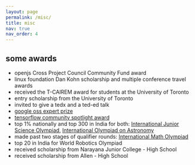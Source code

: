 ```yaml
---
layout: page
permalink: /misc/
title: misc
nav: true
nav_order: 4
---
```


## some awards

- openjs Cross Project Council Community Fund award
- linux foundation Dan Kohn scholarship and multiple conference travel awards
- received the T-CAIREM award for students at the University of Toronto
- entry scholarship from the University of Toronto
- invited to give a tedx and a ted-ed talk
- [google oss expert prize](https://www.kaggle.com/google-oss-expert-prize-winners)
- [tensorflow community spotlight award](https://x.com/TensorFlow/status/1504880315545923592)
- top 1% nationally and top 300 in India for both: [International Junior Science Olympiad](https://www.ijsoweb.org/), [International Olympiad on Astronomy](https://www.ioaastrophysics.org/)
- made past two stages of qualifier rounds: [International Math Olympiad](https://www.imo-official.org/)
- top 20 in India for World Robotics Olympiad
- received scholarship from Narayana Junior College - High School
- received scholarship from Allen - High School